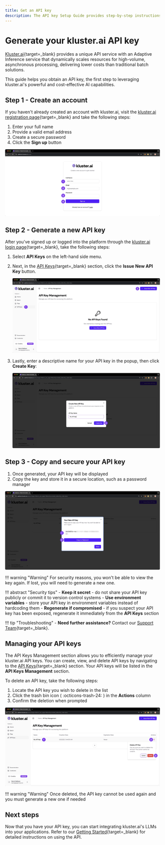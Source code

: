 ```yaml
---
title: Get an API key
description: The API key Setup Guide provides step-by-step instructions for generating and managing your personal API key, enabling secure access to our services and ensuring seamless integration with your applications.
---
```


# Generate your kluster.ai API key

[Kluster.ai](https://www.kluster.ai/){target=\_blank}  provides a unique API service with an Adaptive Inference service that dynamically scales resources for high-volume, asynchronous processing, delivering lower costs than traditional batch solutions.

This guide helps you obtain an API key, the first step to leveraging kluster.ai's powerful and cost-effective AI capabilities.


## Step 1 - Create an account

If you haven't already created an account with kluster.ai, visit the [kluster.ai registration page](https://platform.kluster.ai/signup){target=\_blank} and take the following steps: 

1. Enter your full name
2. Provide a valid email address
3. Create a secure password
4. Click the **Sign up** button

![Signup Page](/images/get-started/key-gen/image-1.webp)

## Step 2 - Generate a new API key

After you've signed up or logged into the platform through the [kluster.ai login page](https://platform.kluster.ai/login){target=\_blank}, take the following steps:

1. Select **API Keys** on the left-hand side menu.

2. Next, in the [API Keys](https://platform.kluster.ai/apikeys){target=\_blank} section, click the **Issue New API Key** button.

    ![Issue New API Key](/images/get-started/key-gen/image-2.webp)

3. Lastly, enter a descriptive name for your API key in the popup, then click **Create Key**:

    ![Generate API Key](/images/get-started/key-gen/image-3.webp)

## Step 3 - Copy and secure your API key

1. Once generated, your API key will be displayed
2. Copy the key and store it in a secure location, such as a password manager

![Copy API key](/images/get-started/key-gen/image-4.webp)

!!! warning "Warning"
    For security reasons, you won't be able to view the key again. If lost, you will need to generate a new one.

!!! abstract "Security tips"
    - **Keep it secret** - do not share your API key publicly or commit it to version control systems
    - **Use environment variables** - store your API key in environment variables instead of hardcoding them
    - **Regenerate if compromised** - if you suspect your API key has been exposed, regenerate it immediately from the **API Keys** section

!!! tip "Troubleshooting"
    - **Need further assistance?** Contact our [Support Team](https://calendly.com/klusterai-jacob/support-call){target=\_blank}.

## Managing your API keys

The API Keys Management section allows you to efficiently manage your kluster.ai API keys. You can create, view, and delete API keys by navigating to the [API Keys](https://platform.kluster.ai/apikeys){target=\_blank} section. Your API keys will be listed in the **API Keys Management** section.

To delete an API key, take the following steps:

1. Locate the API key you wish to delete in the list
2. Click the trash bin icon ( :octicons-trash-24: ) in the **Actions** column
3. Confirm the deletion when prompted

![Delete API key](/images/get-started/key-gen/image-5.webp)

!!! warning "Warning"
    Once deleted, the API key cannot be used again and you must generate a new one if needed

## Next steps

Now that you have your API key, you can start integrating kluster.ai's LLMs into your applications. Refer to our [Getting Started](/tutorials/klusterai-api/getting-started/){target=\_blank} for detailed instructions on using the API.
